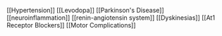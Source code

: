[[Hypertension]]
[[Levodopa]]
[[Parkinson's Disease]]
[[neuroinflammation]]
[[renin-angiotensin system]]
[[Dyskinesias]]
[[At1 Receptor Blockers]]
[[Motor Complications]]
